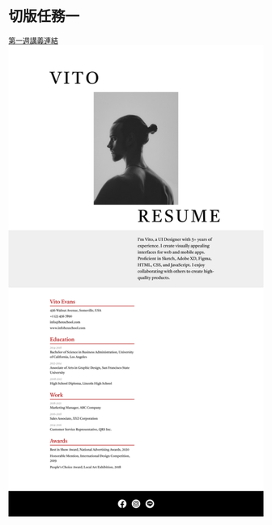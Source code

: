 # 切版任務一
[第一週講義連結](https://chalk-freedom-ec6.notion.site/690bbc4dacc04393b33672011d6b3f4e)
![image](/hw1/image/hw1_1920_1080.png)